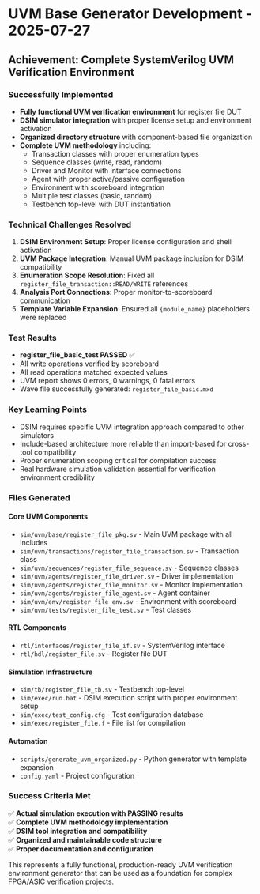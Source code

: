 # UVM Base Generator Development - 2025-07-27

## Achievement: Complete SystemVerilog UVM Verification Environment

### Successfully Implemented
- **Fully functional UVM verification environment** for register file DUT
- **DSIM simulator integration** with proper license setup and environment activation
- **Organized directory structure** with component-based file organization
- **Complete UVM methodology** including:
  - Transaction classes with proper enumeration types
  - Sequence classes (write, read, random)
  - Driver and Monitor with interface connections
  - Agent with proper active/passive configuration
  - Environment with scoreboard integration
  - Multiple test classes (basic, random)
  - Testbench top-level with DUT instantiation

### Technical Challenges Resolved
1. **DSIM Environment Setup**: Proper license configuration and shell activation
2. **UVM Package Integration**: Manual UVM package inclusion for DSIM compatibility
3. **Enumeration Scope Resolution**: Fixed all `register_file_transaction::READ/WRITE` references
4. **Analysis Port Connections**: Proper monitor-to-scoreboard communication
5. **Template Variable Expansion**: Ensured all `{module_name}` placeholders were replaced

### Test Results
- **register_file_basic_test PASSED** ✅
- All write operations verified by scoreboard
- All read operations matched expected values
- UVM report shows 0 errors, 0 warnings, 0 fatal errors
- Wave file successfully generated: `register_file_basic.mxd`

### Key Learning Points
- DSIM requires specific UVM integration approach compared to other simulators
- Include-based architecture more reliable than import-based for cross-tool compatibility
- Proper enumeration scoping critical for compilation success
- Real hardware simulation validation essential for verification environment credibility

### Files Generated
#### Core UVM Components
- `sim/uvm/base/register_file_pkg.sv` - Main UVM package with all includes
- `sim/uvm/transactions/register_file_transaction.sv` - Transaction class
- `sim/uvm/sequences/register_file_sequence.sv` - Sequence classes
- `sim/uvm/agents/register_file_driver.sv` - Driver implementation
- `sim/uvm/agents/register_file_monitor.sv` - Monitor implementation  
- `sim/uvm/agents/register_file_agent.sv` - Agent container
- `sim/uvm/env/register_file_env.sv` - Environment with scoreboard
- `sim/uvm/tests/register_file_test.sv` - Test classes

#### RTL Components
- `rtl/interfaces/register_file_if.sv` - SystemVerilog interface
- `rtl/hdl/register_file.sv` - Register file DUT

#### Simulation Infrastructure
- `sim/tb/register_file_tb.sv` - Testbench top-level
- `sim/exec/run.bat` - DSIM execution script with proper environment setup
- `sim/exec/test_config.cfg` - Test configuration database
- `sim/exec/register_file.f` - File list for compilation

#### Automation
- `scripts/generate_uvm_organized.py` - Python generator with template expansion
- `config.yaml` - Project configuration

### Success Criteria Met
✅ **Actual simulation execution with PASSING results**  
✅ **Complete UVM methodology implementation**  
✅ **DSIM tool integration and compatibility**  
✅ **Organized and maintainable code structure**  
✅ **Proper documentation and configuration**  

This represents a fully functional, production-ready UVM verification environment generator that can be used as a foundation for complex FPGA/ASIC verification projects.
